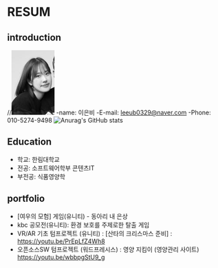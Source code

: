 # RESUM

## introduction
//![alt text](eunbi11.jpg)
-name: 이은비
-E-mail: leeub0329@naver.com
-Phone: 010-5274-9498
![Anurag's GitHub stats](https://github-readme-stats.vercel.app/api?username=ub0329&show_icons=true&theme=merko)
 
## Education
  - 학교: 한림대학교
  - 전공: 소프트웨어학부 콘텐츠IT
  - 부전공: 식품영양학

## portfolio
  - [여우의 모험] 게임(유니티) - 동아리 내 은상
  - kbc 공모전(유니티): 환경 보호를 주제로한 탈출 게임
  - VR/AR 기초 텀프로젝트 (유니티) : [산타의 크리스마스 준비] : https://youtu.be/PrEpLfZ4Wh8
  - 오픈소스SW 텀프로젝트 (워드프레시스) : 영양 지킴이 (영양관리 사이트) https://youtu.be/wbbpgStU9_g
  
